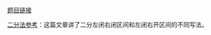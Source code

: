 [题目链接](https://leetcode-cn.com/problems/sqrtx/)  

[二分法参考](https://github.com/youngyangyang04/leetcode-master/blob/master/problems/0704.%E4%BA%8C%E5%88%86%E6%9F%A5%E6%89%BE.md)：这篇文章讲了二分左闭右闭区间和左闭右开区间的不同写法。  
